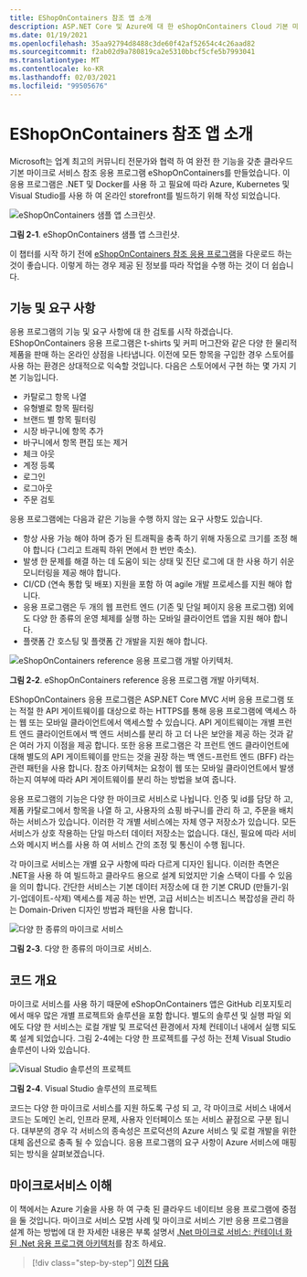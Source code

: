 ```yaml
---
title: EShopOnContainers 참조 앱 소개
description: ASP.NET Core 및 Azure에 대 한 eShopOnContainers Cloud 기본 마이크로 서비스 참조 앱 소개
ms.date: 01/19/2021
ms.openlocfilehash: 35aa92794d8488c3de60f42af52654c4c26aad82
ms.sourcegitcommit: f2ab02d9a780819ca2e5310bbcf5cfe5b7993041
ms.translationtype: MT
ms.contentlocale: ko-KR
ms.lasthandoff: 02/03/2021
ms.locfileid: "99505676"
---
```

# <a name="introducing-eshoponcontainers-reference-app"></a>EShopOnContainers 참조 앱 소개

Microsoft는 업계 최고의 커뮤니티 전문가와 협력 하 여 완전 한 기능을 갖춘 클라우드 기본 마이크로 서비스 참조 응용 프로그램 eShopOnContainers를 만들었습니다. 이 응용 프로그램은 .NET 및 Docker를 사용 하 고 필요에 따라 Azure, Kubernetes 및 Visual Studio를 사용 하 여 온라인 storefront를 빌드하기 위해 작성 되었습니다.

![eShopOnContainers 샘플 앱 스크린샷.](./media/eshoponcontainers-sample-app-screenshot.png)

**그림 2-1**. eShopOnContainers 샘플 앱 스크린샷.

이 챕터를 시작 하기 전에 [eShopOnContainers 참조 응용 프로그램](https://github.com/dotnet-architecture/eShopOnContainers)을 다운로드 하는 것이 좋습니다. 이렇게 하는 경우 제공 된 정보를 따라 작업을 수행 하는 것이 더 쉽습니다.

## <a name="features-and-requirements"></a>기능 및 요구 사항

응용 프로그램의 기능 및 요구 사항에 대 한 검토를 시작 하겠습니다. EShopOnContainers 응용 프로그램은 t-shirts 및 커피 머그잔와 같은 다양 한 물리적 제품을 판매 하는 온라인 상점을 나타냅니다. 이전에 모든 항목을 구입한 경우 스토어를 사용 하는 환경은 상대적으로 익숙할 것입니다. 다음은 스토어에서 구현 하는 몇 가지 기본 기능입니다.

- 카탈로그 항목 나열
- 유형별로 항목 필터링
- 브랜드 별 항목 필터링
- 시장 바구니에 항목 추가
- 바구니에서 항목 편집 또는 제거
- 체크 아웃
- 계정 등록
- 로그인
- 로그아웃
- 주문 검토

응용 프로그램에는 다음과 같은 기능을 수행 하지 않는 요구 사항도 있습니다.

- 항상 사용 가능 해야 하며 증가 된 트래픽을 충족 하기 위해 자동으로 크기를 조정 해야 합니다 (그리고 트래픽 하위 면에서 한 번만 축소).
- 발생 한 문제를 해결 하는 데 도움이 되는 상태 및 진단 로그에 대 한 사용 하기 쉬운 모니터링을 제공 해야 합니다.
- CI/CD (연속 통합 및 배포) 지원을 포함 하 여 agile 개발 프로세스를 지원 해야 합니다.
- 응용 프로그램은 두 개의 웹 프런트 엔드 (기존 및 단일 페이지 응용 프로그램) 외에도 다양 한 종류의 운영 체제를 실행 하는 모바일 클라이언트 앱을 지원 해야 합니다.
- 플랫폼 간 호스팅 및 플랫폼 간 개발을 지원 해야 합니다.

![eShopOnContainers reference 응용 프로그램 개발 아키텍처.](./media/eshoponcontainers-development-architecture.png)

**그림 2-2**. eShopOnContainers reference 응용 프로그램 개발 아키텍처.

EShopOnContainers 응용 프로그램은 ASP.NET Core MVC 서버 응용 프로그램 또는 적절 한 API 게이트웨이를 대상으로 하는 HTTPS를 통해 응용 프로그램에 액세스 하는 웹 또는 모바일 클라이언트에서 액세스할 수 있습니다. API 게이트웨이는 개별 프런트 엔드 클라이언트에서 백 엔드 서비스를 분리 하 고 더 나은 보안을 제공 하는 것과 같은 여러 가지 이점을 제공 합니다. 또한 응용 프로그램은 각 프런트 엔드 클라이언트에 대해 별도의 API 게이트웨이를 만드는 것을 권장 하는 백 엔드-프런트 엔드 (BFF) 라는 관련 패턴을 사용 합니다. 참조 아키텍처는 요청이 웹 또는 모바일 클라이언트에서 발생 하는지 여부에 따라 API 게이트웨이를 분리 하는 방법을 보여 줍니다.

응용 프로그램의 기능은 다양 한 마이크로 서비스로 나뉩니다. 인증 및 id를 담당 하 고, 제품 카탈로그에서 항목을 나열 하 고, 사용자의 쇼핑 바구니를 관리 하 고, 주문을 배치 하는 서비스가 있습니다. 이러한 각 개별 서비스에는 자체 영구 저장소가 있습니다. 모든 서비스가 상호 작용하는 단일 마스터 데이터 저장소는 없습니다. 대신, 필요에 따라 서비스와 메시지 버스를 사용 하 여 서비스 간의 조정 및 통신이 수행 됩니다.

각 마이크로 서비스는 개별 요구 사항에 따라 다르게 디자인 됩니다. 이러한 측면은 .NET을 사용 하 여 빌드하고 클라우드 용으로 설계 되었지만 기술 스택이 다를 수 있음을 의미 합니다. 간단한 서비스는 기본 데이터 저장소에 대 한 기본 CRUD (만들기-읽기-업데이트-삭제) 액세스를 제공 하는 반면, 고급 서비스는 비즈니스 복잡성을 관리 하는 Domain-Driven 디자인 방법과 패턴을 사용 합니다.

![다양 한 종류의 마이크로 서비스](./media/different-kinds-of-microservices.png)

**그림 2-3**. 다양 한 종류의 마이크로 서비스.

## <a name="overview-of-the-code"></a>코드 개요

마이크로 서비스를 사용 하기 때문에 eShopOnContainers 앱은 GitHub 리포지토리에서 매우 많은 개별 프로젝트와 솔루션을 포함 합니다. 별도의 솔루션 및 실행 파일 외에도 다양 한 서비스는 로컬 개발 및 프로덕션 환경에서 자체 컨테이너 내에서 실행 되도록 설계 되었습니다. 그림 2-4에는 다양 한 프로젝트를 구성 하는 전체 Visual Studio 솔루션이 나와 있습니다.

![Visual Studio 솔루션의 프로젝트](./media/projects-in-visual-studio-solution.png)

**그림 2-4**. Visual Studio 솔루션의 프로젝트

코드는 다양 한 마이크로 서비스를 지원 하도록 구성 되 고, 각 마이크로 서비스 내에서 코드는 도메인 논리, 인프라 문제, 사용자 인터페이스 또는 서비스 끝점으로 구분 됩니다. 대부분의 경우 각 서비스의 종속성은 프로덕션의 Azure 서비스 및 로컬 개발을 위한 대체 옵션으로 충족 될 수 있습니다. 응용 프로그램의 요구 사항이 Azure 서비스에 매핑되는 방식을 살펴보겠습니다.

## <a name="understanding-microservices"></a>마이크로서비스 이해

이 책에서는 Azure 기술을 사용 하 여 구축 된 클라우드 네이티브 응용 프로그램에 중점을 둘 것입니다. 마이크로 서비스 모범 사례 및 마이크로 서비스 기반 응용 프로그램을 설계 하는 방법에 대 한 자세한 내용은 부록 설명서 [.Net 마이크로 서비스: 컨테이너 화 된 .Net 응용 프로그램 아키텍처](https://dotnet.microsoft.com/download/thank-you/microservices-architecture-ebook)를 참조 하세요.

>[!div class="step-by-step"]
>[이전](candidate-apps.md)
>[다음](map-eshoponcontainers-azure-services.md)
